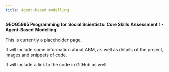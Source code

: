 ```yaml
---
title: Agent-based modelling
---
```

<!-- Header for the webpage in bold -->
**GEOG5995 Programming for Social Scientists: Core Skills**
**Assessment 1 - Agent-Based Modelling**

This is currently a placeholder page. 

It will include some information about ABM, as well as details of the project, images and snippets of code.

It will include a link to the code in GitHub as well.


